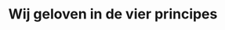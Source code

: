 ---
title: Wij geloven in de vier principes
items:
  - title: Bepaal jouw goals.
    subtitle: Welk doel wil je bereiken?
    image: why-1.png
  - title: Volg jouw route.
    subtitle: Kijk welke stappen je moet nemen om jouw doel te bereiken.
    image: why-2.png
  - title: Voltooi prestaties.
    subtitle: Kom in actie en zie je doel dichterbij komen.
    image: why-3.png
  - title: Verdien City Pings.
    subtitle: Vier je successen.
    image: why-4.png
  - title: Claim rewards.
    subtitle: Beloon jezelf.
    image: why-5.png
  - title: Kies een nieuwe route.
    subtitle: Zet je nieuwe goal.
    image: why-6.png
---